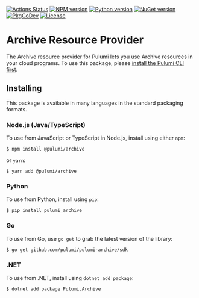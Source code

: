 [![Actions Status](https://github.com/pulumi/pulumi-archive/workflows/master/badge.svg)](https://github.com/pulumi/pulumi-archive/actions)
[![NPM version](https://img.shields.io/npm/v/@pulumi/archive)](https://www.npmjs.com/package/@pulumi/archive)
[![Python version](https://img.shields.io/pypi/v/pulumi_archive)](https://pypi.org/project/pulumi_archive)
[![NuGet version](https://img.shields.io/nuget/v/Pulumi.Archive)](https://www.nuget.org/packages/Pulumi.Archive)
[![PkgGoDev](https://pkg.go.dev/badge/github.com/pulumi/pulumi-archive/sdk/go)](https://pkg.go.dev/github.com/pulumi/pulumi-archive/sdk/go)
[![License](https://img.shields.io/github/license/pulumi/pulumi-archive)](https://github.com/pulumi/pulumi-archive/blob/master/LICENSE)

# Archive Resource Provider

The Archive resource provider for Pulumi lets you use Archive resources in your cloud programs.
To use this package, please [install the Pulumi CLI first](https://www.pulumi.com/docs/install/).

## Installing

This package is available in many languages in the standard packaging formats.

### Node.js (Java/TypeScript)

To use from JavaScript or TypeScript in Node.js, install using either `npm`:

    $ npm install @pulumi/archive

or `yarn`:

    $ yarn add @pulumi/archive

### Python

To use from Python, install using `pip`:

    $ pip install pulumi_archive

### Go

To use from Go, use `go get` to grab the latest version of the library:

    $ go get github.com/pulumi/pulumi-archive/sdk

### .NET

To use from .NET, install using `dotnet add package`:

    $ dotnet add package Pulumi.Archive

<!-- If your provider has configuration, remove this comment and the comment tags below, updating the documentation. -->
<!--

## Configuration

The following Pulumi configuration can be used:

- `archive:token` - (Required) The API token to use with Archive. When not set, the provider will use the `ARCHIVE_TOKEN` environment variable.

-->

<!-- If your provider has reference material available elsewhere, remove this comment and the comment tags below, updating the documentation. -->
<!--

## Reference

For further information, please visit [Archive reference documentation](https://example.com/archive).

-->
